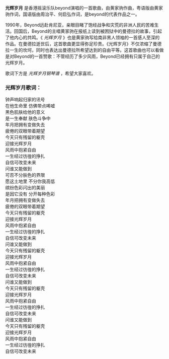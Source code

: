 

**光辉岁月** 是香港摇滚乐队beyond演唱的一首歌曲，由黄家驹作曲，粤语版由黄家驹作词，国语版由周治平、何启弘作词，是beyond的代表作品之一。

  
1990年，Beyond远赴肯尼亚，亲眼目睹了饱经战争和灾荒的非洲人民的苦难生活。回国后，Beyond的主唱黄家驹在报纸上读到被困狱中的曼德拉的故事，引起了他内心的共鸣。《
_光辉岁月_
》也是黄家驹写给南非黑人领袖的一首感人至深的作品。在曼德拉逝世后，这首歌曲更显得弥足珍贵。《光辉岁月》不仅浓缩了曼德拉一生的坎坷，同时也表达出曼德拉所希望达到的自由平等。这首歌曲也可以看做是对Beyond的一首赞歌：不管经历了多少风雨，Beyond已经拥有只属于自己的光辉岁月。

  
歌词下方是 _光辉岁月钢琴谱_ ，希望大家喜欢。

### 光辉岁月歌词：

钟声响起归家的讯号  
在他生命里 仿佛带点唏嘘  
黑色肌肤给他的意义  
是一生奉献 肤色斗争中  
年月把拥有变做失去  
疲倦的双眼带着期望  
今天只有残留的躯壳  
迎接光辉岁月  
风雨中抱紧自由  
一生经过彷徨的挣扎  
自信可改变未来  
问谁又能做到  
可否不分肤色的界限  
愿这土地里 不分你我高低  
缤纷色彩闪出的美丽  
是因它没有 分开每种色彩  
年月把拥有变做失去  
疲倦的双眼带着期望  
今天只有残留的躯壳  
迎接光辉岁月  
风雨中抱紧自由  
一生经过彷徨的挣扎  
自信可改变未来  
问谁又能做到  
今天只有残留的躯壳  
迎接光辉岁月  
风雨中抱紧自由  
一生经过彷徨的挣扎  
自信可改变未来  
问谁又能做到  
今天只有残留的躯壳  
迎接光辉岁月  
风雨中抱紧自由  
一生经过彷徨的挣扎  
自信可改变未来  
问谁又能做到  
今天只有残留的躯壳  
迎接光辉岁月  
风雨中抱紧自由  
一生经过彷徨的挣扎  
自信可改变未来

